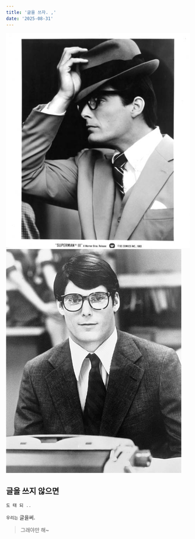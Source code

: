 ```yaml
---
title: '글을 쓰자. ,'
date: '2025-08-31'
---
```


![](/images/04/01.jpg)
![](/images/04/02.jpg)

## 글을 쓰지 않으면

```js
도 태 되 ..
```

`우리는` 글을써.

> 그래야만 해~
